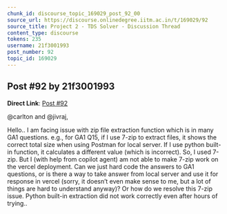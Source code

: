 ```yaml
---
chunk_id: discourse_topic_169029_post_92_00
source_url: https://discourse.onlinedegree.iitm.ac.in/t/169029/92
source_title: Project 2 - TDS Solver - Discussion Thread
content_type: discourse
tokens: 235
username: 21f3001993
post_number: 92
topic_id: 169029
---
```


## Post #92 by 21f3001993

**Direct Link**: [Post #92](https://discourse.onlinedegree.iitm.ac.in/t/169029/92)

@carlton and @jivraj,

Hello.. I am facing issue with zip file extraction function which is in many GA1 questions. e.g., for GA1 Q15, if I use 7-zip to extract files, it shows the correct total size when using Postman for local server. If I use python built-in function, it calculates a different value (which is incorrect). So, I used 7-zip. But I (with help from copilot agent) am not able to make 7-zip work on the vercel deployment. Can we just hard code the answers to GA1 questions, or is there a way to take answer from local server and use it for response in vercel (sorry, it doesn’t even make sense to me, but a lot of things are hard to understand anyway)? Or how do we resolve this 7-zip issue. Python built-in extraction did not work correctly even after hours of trying..
